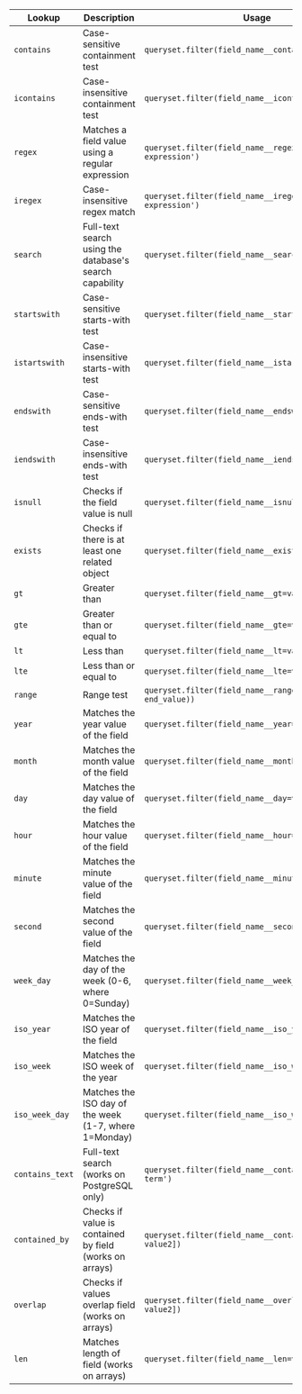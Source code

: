 | Lookup           | Description                                            | Usage                                                 | Example                                                |
|------------------|--------------------------------------------------------|--------------------------------------------------------|--------------------------------------------------------|
| `contains`       | Case-sensitive containment test                        | `queryset.filter(field_name__contains=value)`            | `queryset.filter(content__contains='search term')`       |
| `icontains`      | Case-insensitive containment test                      | `queryset.filter(field_name__icontains=value)`          | `queryset.filter(title__icontains='term')`               |
| `regex`          | Matches a field value using a regular expression       | `queryset.filter(field_name__regex=r'regular expression')` | `queryset.filter(content__regex=r'^\d{4}$')`             |
| `iregex`         | Case-insensitive regex match                           | `queryset.filter(field_name__iregex=r'regular expression')`| `queryset.filter(title__iregex=r'^search')`              |
| `search`         | Full-text search using the database's search capability| `queryset.filter(field_name__search='search term')`     | `queryset.filter(content__search='query')`                |
| `startswith`     | Case-sensitive starts-with test                        | `queryset.filter(field_name__startswith=value)`         | `queryset.filter(name__startswith='start')`               |
| `istartswith`    | Case-insensitive starts-with test                      | `queryset.filter(field_name__istartswith=value)`       | `queryset.filter(title__istartswith='start')`             |
| `endswith`       | Case-sensitive ends-with test                          | `queryset.filter(field_name__endswith=value)`           | `queryset.filter(name__endswith='end')`                   |
| `iendswith`      | Case-insensitive ends-with test                        | `queryset.filter(field_name__iendswith=value)`         | `queryset.filter(title__iendswith='end')`                 |
| `isnull`         | Checks if the field value is null                      | `queryset.filter(field_name__isnull=True)`              | `queryset.filter(date__isnull=True)`                      |
| `exists`         | Checks if there is at least one related object         | `queryset.filter(field_name__exists=True)`              | `queryset.filter(tags__exists=True)`                      |
| `gt`             | Greater than                                          | `queryset.filter(field_name__gt=value)`                 | `queryset.filter(price__gt=100)`                          |
| `gte`            | Greater than or equal to                              | `queryset.filter(field_name__gte=value)`                | `queryset.filter(quantity__gte=10)`                       |
| `lt`             | Less than                                             | `queryset.filter(field_name__lt=value)`                 | `queryset.filter(price__lt=100)`                          |
| `lte`            | Less than or equal to                                 | `queryset.filter(field_name__lte=value)`                | `queryset.filter(quantity__lte=50)`                       |
| `range`          | Range test                                            | `queryset.filter(field_name__range=(start_value, end_value))` | `queryset.filter(age__range=(18, 65))`                   |
| `year`           | Matches the year value of the field                   | `queryset.filter(field_name__year=value)`               | `queryset.filter(birth_date__year=1990)`                  |
| `month`          | Matches the month value of the field                  | `queryset.filter(field_name__month=value)`              | `queryset.filter(birth_date__month=12)`                   |
| `day`            | Matches the day value of the field                    | `queryset.filter(field_name__day=value)`                | `queryset.filter(birth_date__day=25)`                     |
| `hour`           | Matches the hour value of the field                   | `queryset.filter(field_name__hour=value)`               | `queryset.filter(created_at__hour=14)`                    |
| `minute`         | Matches the minute value of the field                 | `queryset.filter(field_name__minute=value)`             | `queryset.filter(created_at__minute=30)`                  |
| `second`         | Matches the second value of the field                 | `queryset.filter(field_name__second=value)`             | `queryset.filter(created_at__second=0)`                   |
| `week_day`       | Matches the day of the week (0-6, where 0=Sunday)     | `queryset.filter(field_name__week_day=value)`           | `queryset.filter(created_at__week_day=1)`                 |
| `iso_year`       | Matches the ISO year of the field                     | `queryset.filter(field_name__iso_year=value)`           | `queryset.filter(created_at__iso_year=2023)`              |
| `iso_week`       | Matches the ISO week of the year                      | `queryset.filter(field_name__iso_week=value)`           | `queryset.filter(created_at__iso_week=12)`                |
| `iso_week_day`   | Matches the ISO day of the week (1-7, where 1=Monday) | `queryset.filter(field_name__iso_week_day=value)`       | `queryset.filter(created_at__iso_week_day=5)`             |
| `contains_text`  | Full-text search (works on PostgreSQL only)           | `queryset.filter(field_name__contains_text='search term')` | `queryset.filter(content__contains_text='query')`        |
| `contained_by`   | Checks if value is contained by field (works on arrays) | `queryset.filter(field_name__contained_by=[value1, value2])` | `queryset.filter(tags__contained_by=['tech', 'news'])`   |
| `overlap`        | Checks if values overlap field (works on arrays)      | `queryset.filter(field_name__overlap=[value1, value2])`  | `queryset.filter(tags__overlap=['django', 'python'])`    |
| `len`            | Matches length of field (works on arrays)             | `queryset.filter(field_name__len=value)`                | `queryset.filter(tags__len=2)`                           |
